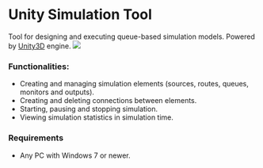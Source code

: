 # Unity Simulation Tool
Tool for designing and executing queue-based simulation models. Powered by [Unity3D](http://https://unity3d.com) engine. 
![](http://i.imgur.com/msZa3Jq.png)
 
### Functionalities:
- Creating and managing simulation elements (sources, routes, queues, monitors and outputs).
- Creating and deleting connections between elements.
- Starting, pausing and stopping simulation.
- Viewing simulation statistics in simulation time.

### Requirements
- Any PC with Windows 7 or newer.



